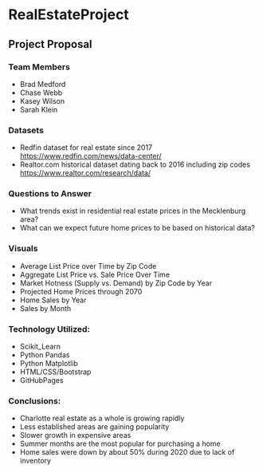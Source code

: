 # RealEstateProject

## Project Proposal

### Team Members
* Brad Medford
* Chase Webb
* Kasey Wilson
* Sarah Klein

### Datasets 
* Redfin dataset for real estate since 2017
https://www.redfin.com/news/data-center/
* Realtor.com historical dataset dating back to 2016 including zip codes
https://www.realtor.com/research/data/


### Questions to Answer
* What trends exist in residential real estate prices in the Mecklenburg area?
* What can we expect future home prices to be based on historical data?


### Visuals
* Average List Price over Time by Zip Code
* Aggregate List Price vs. Sale Price Over Time 
* Market Hotness (Supply vs. Demand) by Zip Code by Year
* Projected Home Prices through 2070
* Home Sales by Year 
* Sales by Month 


### Technology Utilized:
* Scikit_Learn
* Python Pandas
* Python Matplotlib
* HTML/CSS/Bootstrap
* GitHubPages 

### Conclusions:
* Charlotte real estate as a whole is growing rapidly
* Less established areas are gaining popularity 
* Slower growth in expensive areas 
* Summer months are the most popular for purchasing a home
* Home sales were down by about 50% during 2020 due to lack of inventory


